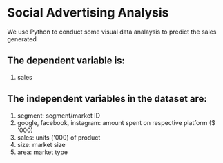 # Social Advertising Analysis

We use Python to conduct some visual data analaysis to predict the sales generated

## The dependent variable is:
1. sales

## The independent variables in the dataset are:
1. segment: segment/market ID
2. google, facebook, instagram: amount spent on respective platform ($ '000)
3. sales: units ('000) of product
4. size: market size
5. area: market type
